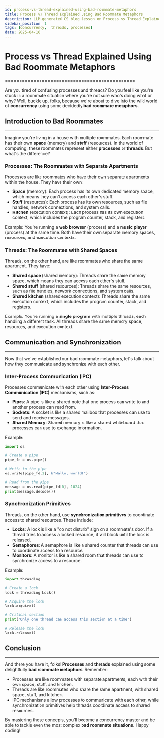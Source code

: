 ```yaml
---
id: process-vs-thread-explained-using-bad-roommate-metaphors
title: Process vs Thread Explained Using Bad Roommate Metaphors
description: LLM-generated CS blog lesson on Process vs Thread Explained Using Bad Roommate Metaphors.
sidebar_position: 1
tags: [concurrency,  threads, processes]
date: 2025-04-16
---
```


# Process vs Thread Explained Using Bad Roommate Metaphors
==============================================

Are you tired of confusing processes and threads? Do you feel like you're stuck in a roommate situation where you're not sure who's doing what or why? Well, buckle up, folks, because we're about to dive into the wild world of **concurrency** using some decidedly **bad roommate metaphors**.

## Introduction to Bad Roommates
-----------------------------

Imagine you're living in a house with multiple roommates. Each roommate has their own **space** (memory) and **stuff** (resources). In the world of computing, these roommates represent either **processes** or **threads**. But what's the difference?

### Processes: The Roommates with Separate Apartments

Processes are like roommates who have their own separate apartments within the house. They have their own:

* **Space** (memory): Each process has its own dedicated memory space, which means they can't access each other's stuff.
* **Stuff** (resources): Each process has its own resources, such as file handles, network connections, and system calls.
* **Kitchen** (execution context): Each process has its own execution context, which includes the program counter, stack, and registers.

Example: You're running a **web browser** (process) and a **music player** (process) at the same time. Both have their own separate memory spaces, resources, and execution contexts.

### Threads: The Roommates with Shared Spaces

Threads, on the other hand, are like roommates who share the same apartment. They have:

* **Shared space** (shared memory): Threads share the same memory space, which means they can access each other's stuff.
* **Shared stuff** (shared resources): Threads share the same resources, such as file handles, network connections, and system calls.
* **Shared kitchen** (shared execution context): Threads share the same execution context, which includes the program counter, stack, and registers.

Example: You're running a **single program** with multiple threads, each handling a different task. All threads share the same memory space, resources, and execution context.

## Communication and Synchronization
-------------------------------

Now that we've established our bad roommate metaphors, let's talk about how they communicate and synchronize with each other.

### Inter-Process Communication (IPC)

Processes communicate with each other using **Inter-Process Communication (IPC)** mechanisms, such as:

* **Pipes**: A pipe is like a shared note that one process can write to and another process can read from.
* **Sockets**: A socket is like a shared mailbox that processes can use to send and receive messages.
* **Shared Memory**: Shared memory is like a shared whiteboard that processes can use to exchange information.

Example:
```python
import os

# Create a pipe
pipe_fd = os.pipe()

# Write to the pipe
os.write(pipe_fd[1], b"Hello, world!")

# Read from the pipe
message = os.read(pipe_fd[0], 1024)
print(message.decode())
```

### Synchronization Primitives

Threads, on the other hand, use **synchronization primitives** to coordinate access to shared resources. These include:

* **Locks**: A lock is like a "do not disturb" sign on a roommate's door. If a thread tries to access a locked resource, it will block until the lock is released.
* **Semaphores**: A semaphore is like a shared counter that threads can use to coordinate access to a resource.
* **Monitors**: A monitor is like a shared room that threads can use to synchronize access to a resource.

Example:
```python
import threading

# Create a lock
lock = threading.Lock()

# Acquire the lock
lock.acquire()

# Critical section
print("Only one thread can access this section at a time")

# Release the lock
lock.release()
```

## Conclusion
----------

And there you have it, folks! **Processes** and **threads** explained using some delightfully **bad roommate metaphors**. Remember:

* Processes are like roommates with separate apartments, each with their own space, stuff, and kitchen.
* Threads are like roommates who share the same apartment, with shared space, stuff, and kitchen.
* IPC mechanisms allow processes to communicate with each other, while synchronization primitives help threads coordinate access to shared resources.

By mastering these concepts, you'll become a concurrency master and be able to tackle even the most complex **bad roommate situations**. Happy coding!

